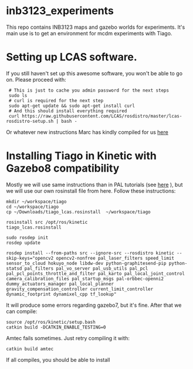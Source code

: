# inb3123_experiments
This repo contains INB3123 maps and gazebo worlds for experiments. It's main use is to get an environment for mcdm experiments with Tiago.

# Setting up LCAS software.
If you still haven't set up this awesome software, you won't be able to go on. Please proceed with:

     # This is just to cache you admin password for the next steps
     sudo ls 
     # curl is required for the next step
     sudo apt-get update && sudo apt-get install curl 
     # And this should install everything required
     curl https://raw.githubusercontent.com/LCAS/rosdistro/master/lcas-rosdistro-setup.sh | bash - 

Or whatever new instructions Marc has kindly compiled for us [here](https://github.com/LCAS/rosdistro/wiki#using-the-l-cas-repository-if-you-just-want-to-use-our-software)

# Installing Tiago in Kinetic with Gazebo8 compatibility


Mostly we will use same instructions than in PAL tutorials (see [here](http://wiki.ros.org/Robots/TIAGo/Tutorials/Installation/TiagoSimulation)  ), but we will use our own rosinstall file from here. Follow these instructions: 

    mkdir ~/workspace/tiago
    cd ~/workspace/tiago
    cp ~/Downloads/tiago_lcas.rosinstall  ~/workspace/tiago

    rosinstall src /opt/ros/kinetic 
    tiago_lcas.rosinstall

    sudo rosdep init
    rosdep update

    rosdep install --from-paths src --ignore-src --rosdistro kinetic --skip-keys="opencv2 opencv2-nonfree pal_laser_filters speed_limit  sensor_to_cloud hokuyo_node libdw-dev python-graphitesend-pip python-statsd pal_filters pal_vo_server pal_usb_utils pal_pcl pal_pcl_points_throttle_and_filter pal_karto pal_local_joint_control camera_calibration_files pal_startup_msgs pal-orbbec-openni2 dummy_actuators_manager pal_local_planner gravity_compensation_controller current_limit_controller dynamic_footprint dynamixel_cpp tf_lookup"

It will produce some errors regarding gazebo7, but it's fine. After that we can compile:

    source /opt/ros/kinetic/setup.bash
    catkin build -DCATKIN_ENABLE_TESTING=0

Amtec fails sometimes. Just retry compiling it with:

    catkin build amtec

If all compiles, you should be able to install
